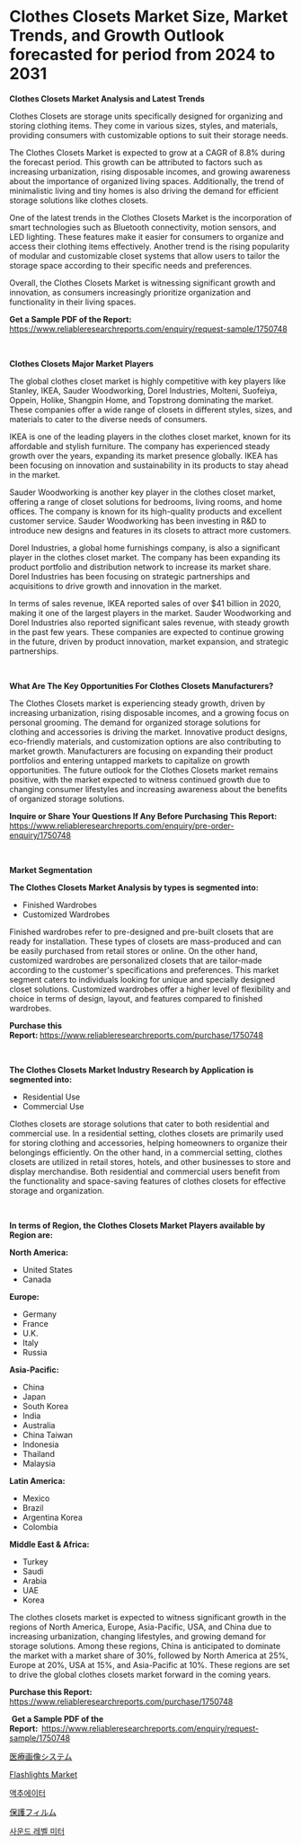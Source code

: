 <p><h1>Clothes Closets Market Size, Market Trends, and Growth Outlook forecasted for period from 2024 to 2031</h1></p><p><strong>Clothes Closets Market Analysis and Latest Trends</strong></p>
<p><p>Clothes Closets are storage units specifically designed for organizing and storing clothing items. They come in various sizes, styles, and materials, providing consumers with customizable options to suit their storage needs.</p><p>The Clothes Closets Market is expected to grow at a CAGR of 8.8% during the forecast period. This growth can be attributed to factors such as increasing urbanization, rising disposable incomes, and growing awareness about the importance of organized living spaces. Additionally, the trend of minimalistic living and tiny homes is also driving the demand for efficient storage solutions like clothes closets.</p><p>One of the latest trends in the Clothes Closets Market is the incorporation of smart technologies such as Bluetooth connectivity, motion sensors, and LED lighting. These features make it easier for consumers to organize and access their clothing items effectively. Another trend is the rising popularity of modular and customizable closet systems that allow users to tailor the storage space according to their specific needs and preferences.</p><p>Overall, the Clothes Closets Market is witnessing significant growth and innovation, as consumers increasingly prioritize organization and functionality in their living spaces.</p></p>
<p><strong>Get a Sample PDF of the Report:&nbsp;</strong> <a href="https://www.reliableresearchreports.com/enquiry/request-sample/1750748">https://www.reliableresearchreports.com/enquiry/request-sample/1750748</a></p>
<p>&nbsp;</p>
<p><strong>Clothes Closets Major Market Players</strong></p>
<p><p>The global clothes closet market is highly competitive with key players like Stanley, IKEA, Sauder Woodworking, Dorel Industries, Molteni, Suofeiya, Oppein, Holike, Shangpin Home, and Topstrong dominating the market. These companies offer a wide range of closets in different styles, sizes, and materials to cater to the diverse needs of consumers.</p><p>IKEA is one of the leading players in the clothes closet market, known for its affordable and stylish furniture. The company has experienced steady growth over the years, expanding its market presence globally. IKEA has been focusing on innovation and sustainability in its products to stay ahead in the market.</p><p>Sauder Woodworking is another key player in the clothes closet market, offering a range of closet solutions for bedrooms, living rooms, and home offices. The company is known for its high-quality products and excellent customer service. Sauder Woodworking has been investing in R&D to introduce new designs and features in its closets to attract more customers.</p><p>Dorel Industries, a global home furnishings company, is also a significant player in the clothes closet market. The company has been expanding its product portfolio and distribution network to increase its market share. Dorel Industries has been focusing on strategic partnerships and acquisitions to drive growth and innovation in the market.</p><p>In terms of sales revenue, IKEA reported sales of over $41 billion in 2020, making it one of the largest players in the market. Sauder Woodworking and Dorel Industries also reported significant sales revenue, with steady growth in the past few years. These companies are expected to continue growing in the future, driven by product innovation, market expansion, and strategic partnerships.</p></p>
<p>&nbsp;</p>
<p><strong>What Are The Key Opportunities For Clothes Closets Manufacturers?</strong></p>
<p><p>The Clothes Closets market is experiencing steady growth, driven by increasing urbanization, rising disposable incomes, and a growing focus on personal grooming. The demand for organized storage solutions for clothing and accessories is driving the market. Innovative product designs, eco-friendly materials, and customization options are also contributing to market growth. Manufacturers are focusing on expanding their product portfolios and entering untapped markets to capitalize on growth opportunities. The future outlook for the Clothes Closets market remains positive, with the market expected to witness continued growth due to changing consumer lifestyles and increasing awareness about the benefits of organized storage solutions.</p></p>
<p><strong>Inquire or Share Your Questions If Any Before Purchasing This Report:</strong> <a href="https://www.reliableresearchreports.com/enquiry/pre-order-enquiry/1750748">https://www.reliableresearchreports.com/enquiry/pre-order-enquiry/1750748</a></p>
<p>&nbsp;</p>
<p><strong>Market Segmentation</strong></p>
<p><strong>The Clothes Closets Market Analysis by types is segmented into:</strong></p>
<p><ul><li>Finished Wardrobes</li><li>Customized Wardrobes</li></ul></p>
<p><p>Finished wardrobes refer to pre-designed and pre-built closets that are ready for installation. These types of closets are mass-produced and can be easily purchased from retail stores or online. On the other hand, customized wardrobes are personalized closets that are tailor-made according to the customer's specifications and preferences. This market segment caters to individuals looking for unique and specially designed closet solutions. Customized wardrobes offer a higher level of flexibility and choice in terms of design, layout, and features compared to finished wardrobes.</p></p>
<p><strong>Purchase this Report:&nbsp;</strong><a href="https://www.reliableresearchreports.com/purchase/1750748">https://www.reliableresearchreports.com/purchase/1750748</a></p>
<p>&nbsp;</p>
<p><strong>The Clothes Closets Market Industry Research by Application is segmented into:</strong></p>
<p><ul><li>Residential Use</li><li>Commercial Use</li></ul></p>
<p><p>Clothes closets are storage solutions that cater to both residential and commercial use. In a residential setting, clothes closets are primarily used for storing clothing and accessories, helping homeowners to organize their belongings efficiently. On the other hand, in a commercial setting, clothes closets are utilized in retail stores, hotels, and other businesses to store and display merchandise. Both residential and commercial users benefit from the functionality and space-saving features of clothes closets for effective storage and organization.</p></p>
<p>&nbsp;</p>
<p><strong>In terms of Region, the Clothes Closets Market Players available by Region are:</strong></p>
<p>
    <p> <strong> North America: </strong>
        <ul>
            <li>United States</li>
            <li>Canada</li>
        </ul>
        </p> 
    <p> <strong> Europe: </strong>
        <ul>
            <li>Germany</li>
            <li>France</li>
            <li>U.K.</li>
            <li>Italy</li>
            <li>Russia</li>
        </ul>
        </p> 
    <p> <strong> Asia-Pacific: </strong>
        <ul>
            <li>China</li>
            <li>Japan</li>
            <li>South Korea</li>
            <li>India</li>
            <li>Australia</li>
            <li>China Taiwan</li>
            <li>Indonesia</li>
            <li>Thailand</li>
            <li>Malaysia</li>
        </ul>
        </p> 
    <p> <strong> Latin America: </strong>
        <ul>
            <li>Mexico</li>
            <li>Brazil</li>
            <li>Argentina Korea</li>
            <li>Colombia</li>
        </ul>
        </p> 
    <p> <strong> Middle East & Africa: </strong>
        <ul>
            <li>Turkey</li>
            <li>Saudi</li>
            <li>Arabia</li>
            <li>UAE</li>
            <li>Korea</li>
        </ul>
    </p>
    </p>
<p><p>The clothes closets market is expected to witness significant growth in the regions of North America, Europe, Asia-Pacific, USA, and China due to increasing urbanization, changing lifestyles, and growing demand for storage solutions. Among these regions, China is anticipated to dominate the market with a market share of 30%, followed by North America at 25%, Europe at 20%, USA at 15%, and Asia-Pacific at 10%. These regions are set to drive the global clothes closets market forward in the coming years.</p></p>
<p><strong>Purchase this Report: </strong><a href="https://www.reliableresearchreports.com/purchase/1750748">https://www.reliableresearchreports.com/purchase/1750748</a></p>
<p>&nbsp;<strong>Get a Sample PDF of the Report:&nbsp;&nbsp;</strong><a href="https://www.reliableresearchreports.com/enquiry/request-sample/1750748">https://www.reliableresearchreports.com/enquiry/request-sample/1750748</a></p>
<p><strong></strong></p>
<p><p><a href="https://github.com/hwbcz413288296/Market-Research-Report-List-1/blob/main/71617404379.md">医療画像システム</a></p><p><a href="https://github.com/derrinmiltonellis35gcl/Market-Research-Report-List-1/blob/main/flashlights-market.md">Flashlights Market</a></p><p><a href="https://github.com/bunxhcci35271755/Market-Research-Report-List-1/blob/main/23513813981.md">액추에이터</a></p><p><a href="https://github.com/efcvopdgkdx128/Market-Research-Report-List-1/blob/main/10548094378.md">保護フィルム</a></p><p><a href="https://github.com/fredrickeglers/Market-Research-Report-List-1/blob/main/42403333982.md">사운드 레벨 미터</a></p></p>
